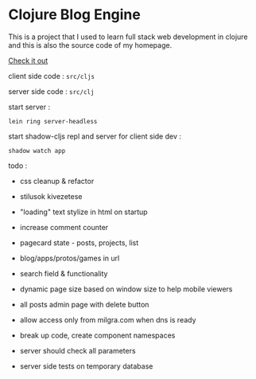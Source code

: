# Clojure Blog Engine

This is a project that I used to learn full stack web development in clojure and this is also the source code of my homepage.

[Check it out](http://milgra.com)

client side code : ```src/cljs```

server side code : ```src/clj```

start server :

```lein ring server-headless```

start shadow-cljs repl and server for client side dev :

```shadow watch app```

todo :

* css cleanup & refactor
* stilusok kivezetese
* "loading" text stylize in html on startup

* increase comment counter
* pagecard state - posts, projects, list
* blog/apps/protos/games in url

* search field & functionality
* dynamic page size based on window size to help mobile viewers
* all posts admin page with delete button
* allow access only from milgra.com when dns is ready
* break up code, create component namespaces
* server should check all parameters
* server side tests on temporary database
